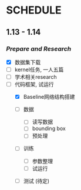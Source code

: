 # SCHEDULE

## 1.13 - 1.14

### *Prepare and Research*

- [x] 数据集下载
- [ ] kernel任务, 一人五篇
- [ ] 学术相关research
- [ ] 代码框架, 试运行
  - [x] Baseline网络结构搭建
  - [ ] 数据
    - [ ] 读写数据
    - [ ] bounding box
    - [ ] 预处理
  - [ ] 训练
    - [ ] 参数整理
    - [ ] 试运行
  - [ ] 测试 (待定)

